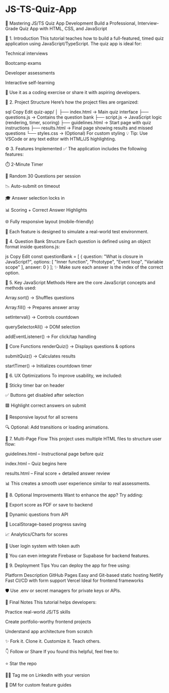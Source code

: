# JS-TS-Quiz-App
🌟 Mastering JS/TS Quiz App Development
Build a Professional, Interview-Grade Quiz App with HTML, CSS, and JavaScript

📘 1. Introduction
This tutorial teaches how to build a full-featured, timed quiz application using JavaScript/TypeScript. The quiz app is ideal for:

Technical interviews

Bootcamp exams

Developer assessments

Interactive self-learning

📝 Use it as a coding exercise or share it with aspiring developers.

🧱 2. Project Structure
Here’s how the project files are organized:

sql
Copy
Edit
quiz-app/
│
├── index.html        → Main quiz interface
├── questions.js      → Contains the question bank
├── script.js         → JavaScript logic (rendering, timer, scoring)
├── guidelines.html   → Start page with quiz instructions
├── results.html      → Final page showing results and missed questions
└── styles.css        → (Optional) For custom styling
💡 Tip: Use VSCode or any text editor with HTML/JS highlighting.

⚙️ 3. Features Implemented
✅ The application includes the following features:

⏱️ 2-Minute Timer

🎯 Random 30 Questions per session

📉 Auto-submit on timeout

🎓 Answer selection locks in

📊 Scoring + Correct Answer Highlights

🌐 Fully responsive layout (mobile-friendly)

📸 Each feature is designed to simulate a real-world test environment.

📜 4. Question Bank Structure
Each question is defined using an object format inside questions.js:

js
Copy
Edit
const questionBank = [
  {
    question: "What is closure in JavaScript?",
    options: [
      "Inner function",
      "Prototype",
      "Event loop",
      "Variable scope"
    ],
    answer: 0
  }
];
✨ Make sure each answer is the index of the correct option.

🧠 5. Key JavaScript Methods
Here are the core JavaScript concepts and methods used:

Array.sort() → Shuffles questions

Array.fill() → Prepares answer array

setInterval() → Controls countdown

querySelectorAll() → DOM selection

addEventListener() → For click/tap handling

🧩 Core Functions
renderQuiz() → Displays questions & options

submitQuiz() → Calculates results

startTimer() → Initializes countdown timer

🧪 6. UX Optimizations
To improve usability, we included:

📍 Sticky timer bar on header

✅ Buttons get disabled after selection

🟩 Highlight correct answers on submit

📱 Responsive layout for all screens

🔍 Optional: Add transitions or loading animations.

🔄 7. Multi-Page Flow
This project uses multiple HTML files to structure user flow:

guidelines.html – Instructional page before quiz

index.html – Quiz begins here

results.html – Final score + detailed answer review

📊 This creates a smooth user experience similar to real assessments.

🧱 8. Optional Improvements
Want to enhance the app? Try adding:

🧾 Export score as PDF or save to backend

📁 Dynamic questions from API

💾 LocalStorage-based progress saving

📈 Analytics/Charts for scores

🔐 User login system with token auth

🎨 You can even integrate Firebase or Supabase for backend features.

🚀 9. Deployment Tips
You can deploy the app for free using:

Platform	Description
GitHub Pages	Easy and Git-based static hosting
Netlify	Fast CI/CD with form support
Vercel	Ideal for frontend frameworks

🛡️ Use .env or secret managers for private keys or APIs.

📌 Final Notes
This tutorial helps developers:

Practice real-world JS/TS skills

Create portfolio-worthy frontend projects

Understand app architecture from scratch

✨ Fork it. Clone it. Customize it. Teach others.

👇 Follow or Share
If you found this helpful, feel free to:

⭐ Star the repo

🧑‍💻 Tag me on LinkedIn with your version

📩 DM for custom feature guides
